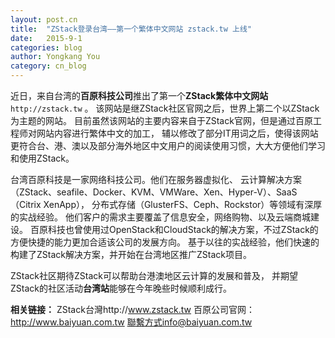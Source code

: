```yaml
---
layout: post.cn
title:  "ZStack登录台湾——第一个繁体中文网站 zstack.tw 上线"
date:   2015-9-1
categories: blog
author: Yongkang You
category: cn_blog
---
```


近日，来自台湾的**百原科技公司**推出了第一个**ZStack繁体中文网站** `http://zstack.tw` 。
该网站是继ZStack社区官网之后，世界上第二个以ZStack为主题的网站。
目前虽然该网站的主要内容来自于ZStack官网，但是通过百原工程师对网站内容进行繁体中文的加工，
辅以修改了部分IT用词之后，使得该网站更符合台、港、澳以及部分海外地区中文用户的阅读使用习惯，大大方便他们学习和使用ZStack。

台湾百原科技是一家网络科技公司。他们在服务器虚拟化、
云计算解决方案（ZStack、seafile、Docker、KVM、VMWare、Xen、Hyper-V）、SaaS（Citrix XenApp），
分布式存储（GlusterFS、Ceph、Rockstor）等领域有深厚的实战经验。
他们客户的需求主要覆盖了信息安全，网络购物、以及云端商城建设。
百原科技也曾使用过OpenStack和CloudStack的解决方案，不过ZStack的方便快捷的能力更加合适该公司的发展方向。
基于以往的实战经验，他们快速的构建了ZStack解决方案，并开始在台湾地区推广ZStack项目。

ZStack社区期待ZStack可以帮助台港澳地区云计算的发展和普及，
并期望ZStack的社区活动**台湾站**能够在今年晚些时候顺利成行。

**相关链接：**
  ZStack台灣http://www.zstack.tw
  百原公司官网：http://www.baiyuan.com.tw
  聯繫方式info@baiyuan.com.tw

